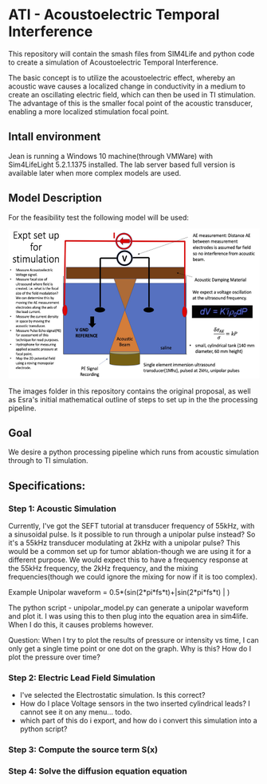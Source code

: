 # ATI - Acoustoelectric Temporal Interference

This repository will contain the smash files from SIM4Life and python code to create a simulation of Acoustoelectric Temporal Interference. 

The basic concept is to utilize the acoustoelectric effect, whereby an acoustic wave causes a localized change in conductivity in a medium to create an oscillating electric field, which can then be used in TI stimulation. The advantage of this is the smaller focal point of the acoustic transducer, enabling a more localized stimulation focal point. 

## Intall environment

Jean is running a Windows 10 machine(through VMWare) with Sim4LifeLight 5.2.1.1375 installed. The lab server based full version is available later when more complex models are used. 

## Model Description
For the feasibility test the following model will be used: 
<p align="center">
	<img src="images/experiment_setup.jpg" height="300">
</p>

The images folder in this repository contains the original proposal, as well as Esra's initial mathematical outline of steps to set up in the the processing pipeline.

## Goal
We desire a python processing pipeline which runs from acoustic simulation through to TI simulation. 

## Specifications: 
### Step 1: Acoustic Simulation
Currently, I've got the SEFT tutorial at transducer frequency of 55kHz, with a sinusoidal pulse. Is it possible to run through a unipolar pulse instead? So it's a 55kHz transducer modulating at 2kHz with a unipolar pulse? This would be a common set up for tumor ablation-though we are using it for a different purpose. We would expect this to have a frequency response at the 55kHz frequency, the 2kHz frequency, and the mixing frequencies(though we could ignore the mixing for now if it is too complex). 

Example Unipolar waveform = 0.5*(sin(2\*pi\*fs\*t)+|sin(2\*pi\*fs\*t) | )

The python script - unipolar_model.py can generate a unipolar waveform and plot it. I was using this to then plug into the equation area in sim4life. When I do this, it causes problems however. 

Question: When I try to plot the results of pressure or intensity vs time, I can only get a single time point or one dot on the graph. Why is this? How do I plot the pressure over time?

### Step 2: Electric Lead Field Simulation 
- I've selected the Electrostatic simulation. Is this correct?
- How do I place Voltage sensors in the two inserted cylindrical leads? I cannot see it on any menu... todo. 
- which part of this do i export, and how do i convert this simulation into a python script?

### Step 3: Compute the source term S(x)

### Step 4: Solve the diffusion equation equation










